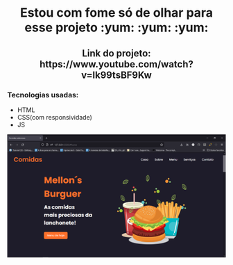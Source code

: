 <h1 align="center">Estou com fome só de olhar para esse projeto :yum: :yum: :yum:</h1>

<h2 align="center">Link do projeto: https://www.youtube.com/watch?v=lk99tsBF9Kw</h2> 

<h3>Tecnologias usadas:</h3>

  - HTML
  - CSS(com responsividade)
  - JS

![readme](img/readme.png)
